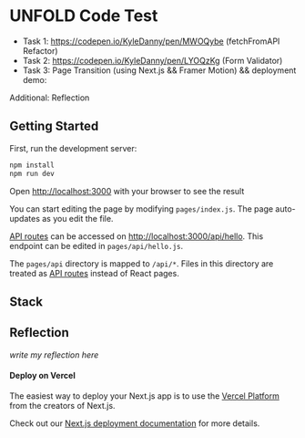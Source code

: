 # UNFOLD Code Test

- Task 1: https://codepen.io/KyleDanny/pen/MWOQybe (fetchFromAPI Refactor)
- Task 2: https://codepen.io/KyleDanny/pen/LYOQzKg (Form Validator) 
- Task 3: Page Transition (using Next.js && Framer Motion) && deployment demo:

Additional: Reflection 

## Getting Started

First, run the development server:

```bash
npm install
npm run dev
```

Open [http://localhost:3000](http://localhost:3000) with your browser to see the result 

You can start editing the page by modifying `pages/index.js`. The page auto-updates as you edit the file.

[API routes](https://nextjs.org/docs/api-routes/introduction) can be accessed on [http://localhost:3000/api/hello](http://localhost:3000/api/hello). This endpoint can be edited in `pages/api/hello.js`.

The `pages/api` directory is mapped to `/api/*`. Files in this directory are treated as [API routes](https://nextjs.org/docs/api-routes/introduction) instead of React pages.

## Stack


## Reflection 
*write my reflection here*

#### Deploy on Vercel

The easiest way to deploy your Next.js app is to use the [Vercel Platform](https://vercel.com/new?utm_medium=default-template&filter=next.js&utm_source=create-next-app&utm_campaign=create-next-app-readme) from the creators of Next.js.

Check out our [Next.js deployment documentation](https://nextjs.org/docs/deployment) for more details.
